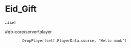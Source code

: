 # Eid_Gift

احذف

#qb-core\server\player

            DropPlayer(self.PlayerData.source, 'Hello noob')
